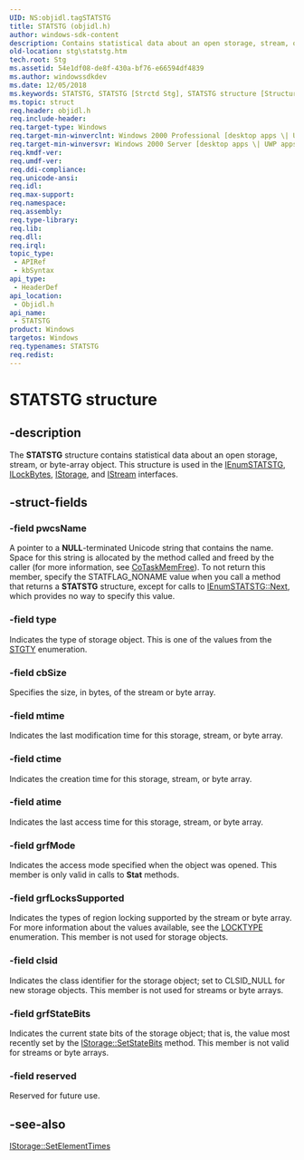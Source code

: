 ```yaml
---
UID: NS:objidl.tagSTATSTG
title: STATSTG (objidl.h)
author: windows-sdk-content
description: Contains statistical data about an open storage, stream, or byte-array object.
old-location: stg\statstg.htm
tech.root: Stg
ms.assetid: 54e1df08-de8f-430a-bf76-e66594df4839
ms.author: windowssdkdev
ms.date: 12/05/2018
ms.keywords: STATSTG, STATSTG [Strctd Stg], STATSTG structure [Structured Storage], _stg_statstg, objidl/STATSTG, stg.statstg, tagSTATSTG
ms.topic: struct
req.header: objidl.h
req.include-header: 
req.target-type: Windows
req.target-min-winverclnt: Windows 2000 Professional [desktop apps \| UWP apps]
req.target-min-winversvr: Windows 2000 Server [desktop apps \| UWP apps]
req.kmdf-ver: 
req.umdf-ver: 
req.ddi-compliance: 
req.unicode-ansi: 
req.idl: 
req.max-support: 
req.namespace: 
req.assembly: 
req.type-library: 
req.lib: 
req.dll: 
req.irql: 
topic_type:
 - APIRef
 - kbSyntax
api_type:
 - HeaderDef
api_location:
 - Objidl.h
api_name:
 - STATSTG
product: Windows
targetos: Windows
req.typenames: STATSTG
req.redist: 
---
```


# STATSTG structure


## -description


The 
<b>STATSTG</b> structure contains statistical data about an open storage, stream, or byte-array object. This structure is used in the 
<a href="https://msdn.microsoft.com/93b8b14e-94e4-460b-9846-413affad8e4f">IEnumSTATSTG</a>, 
<a href="https://msdn.microsoft.com/bb2c5d0d-8dc8-4844-9a20-ef8e4def5731">ILockBytes</a>, 
<a href="https://msdn.microsoft.com/2f454538-0f40-4811-b908-cd317ef79487">IStorage</a>, and 
<a href="https://msdn.microsoft.com/c6f60e37-eadc-46a1-94f6-cacc23613531">IStream</a> interfaces.


## -struct-fields




### -field pwcsName

A pointer to a <b>NULL</b>-terminated Unicode string that contains the name. Space for this string is allocated by the method called and freed by the caller (for more information, see 
<a href="https://msdn.microsoft.com/en-us/library/windows/desktop/ms680722">CoTaskMemFree</a>). To  not return this member, specify the STATFLAG_NONAME value when you call a method that returns a 
<b>STATSTG</b> structure, except for calls to <a href="https://msdn.microsoft.com/93b8b14e-94e4-460b-9846-413affad8e4f">IEnumSTATSTG::Next</a>, which provides no way to specify this value.


### -field type

Indicates the type of storage object. This is one of the values from the 
<a href="https://msdn.microsoft.com/67189e7a-b089-4a29-adf8-ad7c459c7974">STGTY</a> enumeration.


### -field cbSize

Specifies the size, in bytes, of the stream or byte array.


### -field mtime

Indicates the last modification time for this storage, stream, or byte array.


### -field ctime

Indicates the creation time for this storage, stream, or byte array.


### -field atime

Indicates the last access time for this storage, stream, or byte array.


### -field grfMode

Indicates the access mode specified when the object was opened. This member is only valid in calls to 
<b>Stat</b> methods.


### -field grfLocksSupported

Indicates the types of region locking supported by the stream or byte array. For more information about the values available, see the 
<a href="https://msdn.microsoft.com/5d84fb08-aa4f-4918-a0de-550b02cb5287">LOCKTYPE</a> enumeration. This member is not used for storage objects.


### -field clsid

Indicates the class identifier for the storage object; set to CLSID_NULL for new storage objects. This member is not used for streams or byte arrays.


### -field grfStateBits

Indicates the current state bits of the storage object; that is, the value most recently set by the 
<a href="https://msdn.microsoft.com/52606df8-10ea-40e7-bb61-c86c7b7262d2">IStorage::SetStateBits</a> method. This member is not valid for streams or byte arrays.


### -field reserved

Reserved for future use.


## -see-also




<a href="https://msdn.microsoft.com/f6a1fba4-0444-4de3-a838-2d339878fe24">IStorage::SetElementTimes</a>
 

 

